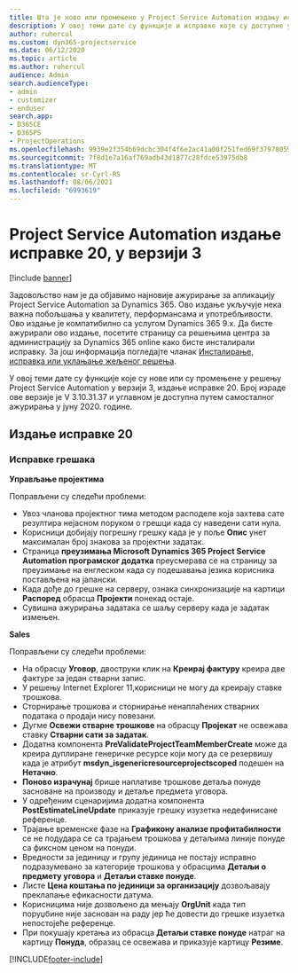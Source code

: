 ```yaml
---
title: Шта је ново или промењено у Project Service Automation издању исправке 20 у верзији 3
description: У овој теми дате су функције и исправке које су доступне у Project Service Automation издању исправке 20 у верзији 3
author: ruhercul
ms.custom: dyn365-projectservice
ms.date: 06/12/2020
ms.topic: article
ms.author: ruhercul
audience: Admin
search.audienceType:
- admin
- customizer
- enduser
search.app:
- D365CE
- D365PS
- ProjectOperations
ms.openlocfilehash: 9939e2f354b69dcbc304f4f6e2ac41a00f251fed69f37978059f4053335ee651
ms.sourcegitcommit: 7f8d1e7a16af769adb43d1877c28fdce53975db8
ms.translationtype: MT
ms.contentlocale: sr-Cyrl-RS
ms.lasthandoff: 08/06/2021
ms.locfileid: "6993619"
---
```

# <a name="project-service-automation-update-release-20-v3"></a>Project Service Automation издање исправке 20, у верзији 3

[!include [banner](../includes/psa-now-project-operations.md)]

Задовољство нам је да објавимо најновије ажурирање за апликацију Project Service Automation за Dynamics 365. Ово издање укључује нека важна побољшања у квалитету, перформансама и употребљивости. Ово издање је компатибилно са услугом Dynamics 365 9.x. Да бисте ажурирали ово издање, посетите страницу са решењима центра за администрацију за Dynamics 365 online како бисте инсталирали исправку. За још информација погледајте чланак [Инсталирање, исправка или уклањање жељеног решења](/power-platform/admin/install-remove-preferred-solution).

У овој теми дате су функције које су нове или су промењене у решењу Project Service Automation у верзији 3, издање исправке 20. Број израде ове верзије је V 3.10.31.37 и углавном је доступна путем самосталног ажурирања у јуну 2020. године.

## <a name="update-release-20"></a>Издање исправке 20

### <a name="bug-fixes"></a>Исправке грешака

**Управљање пројектима**

Поправљени су следећи проблеми:

- Увоз чланова пројектног тима методом расподеле која захтева сате резултира нејасном поруком о грешци када су наведени сати нула.
- Корисници добијају погрешну грешку када је у поље **Опис** унет максималан број знакова за пројектни задатак.
- Страница **преузимања Microsoft Dynamics 365 Project Service Automation програмског додатка** преусмерава се на страницу за преузимање на енглеском када су подешавања језика корисника постављена на јапански.
- Када дође до грешке на серверу, ознака синхронизације на картици **Распоред** обрасца **Пројекти** понекад остаје.
- Сувишна ажурирања задатака се шаљу серверу када је задатак измењен.

**Sales**

Поправљени су следећи проблеми:

- На обрасцу **Уговор**, двоструки клик на **Креирај фактуру** креира две фактуре за један стварни запис.
- У решењу Internet Explorer 11,корисници не могу да креирају ставке трошкова.
- Сторнирање трошкова и сторнирање ненаплаћених стварних података о продаји нису повезани.
- Дугме **Освежи стварне трошкове** на обрасцу **Пројекат** не освежава ставку **Стварни сати за задатак**.
- Додатна компонента **PreValidateProjectTeamMemberCreate** може да креира дуплиране генеричке ресурсе који могу да се резервишу када је атрибут **msdyn_isgenericresourceprojectscoped** подешен на **Нетачно**.
- **Поново израчунај** брише наплативе трошкове детаља понуде засноване на производу и детаље предмета уговора.
- У одређеним сценаријима додатна компонента **PostEstimateLineUpdate** приказује грешку изузетка недефинисане референце.
- Трајање временске фазе на **Графикону анализе профитабилности** се не подудара се са трајањем трошкова у детаљима линије понуде са фиксном ценом на понуди.
- Вредности за јединицу и групу јединица не постају исправно подразумевано за категорије трошкова у обрасцима **Детаљи о предмету уговора** и **Детаљи ставке понуде**.
- Листе **Цена коштања по јединици за организацију** дозвољавају преклапање ефикасности датума.
- Корисницима није дозвољено да мењају **OrgUnit** када тип поруџбине није заснован на раду јер ће довести до грешке изузетка непостојеће референце.
- При покушају кретања из обрасца **Детаљи ставке понуде** натраг на картицу **Понуда**, образац се освежава и приказује картицу **Резиме**.


[!INCLUDE[footer-include](../includes/footer-banner.md)]